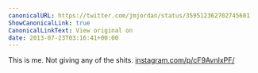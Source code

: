 ```yaml
---
canonicalURL: https://twitter.com/jmjordan/status/359512362702745601
ShowCanonicalLink: true
CanonicalLinkText: View original on
date: 2013-07-23T03:16:41+00:00
---
```

This is me. Not giving any of the shits. [instagram.com/p/cF9AvnIxPF/](http://instagram.com/p/cF9AvnIxPF/)
